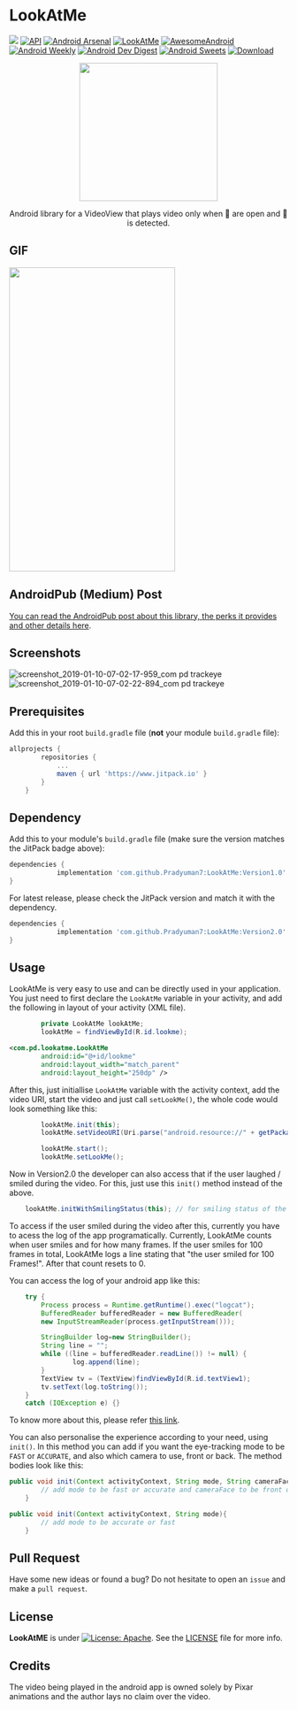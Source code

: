 # LookAtMe

[![](https://jitpack.io/v/Pradyuman7/LookAtMe.svg)](https://jitpack.io/#Pradyuman7/LookAtMe)
[![API](https://img.shields.io/badge/API-15%2B-brightgreen.svg?style=flat)](https://android-arsenal.com/api?level=15)
[![Android Arsenal](https://img.shields.io/badge/Android%20Arsenal-LookAtMe-brightgreen.svg?style=flat)](https://android-arsenal.com/details/1/7551)
[![LookAtMe](https://img.shields.io/badge/Pradyuman7-LookAtMe-red.svg?style=flat)](https://github.com/Pradyuman7/LookAtMe)
[![AwesomeAndroid](https://img.shields.io/badge/Awesome_Android-LookAtMe-purple.svg?style=flat)](https://android.libhunt.com/lookatme-alternatives)
[![Android Weekly](https://img.shields.io/badge/Android_Weekly-LookAtMe-lightblue.svg?style=flat)](https://androidweekly.cn/android-dev-weekly-issue-224/#LookAtMe)
[![Android Dev Digest](https://img.shields.io/badge/Android_Dev_Digest_222-LookAtMe-orange.svg?style=flat)](https://www.androiddevdigest.com/digest-222/)
[![Android Sweets](https://img.shields.io/badge/Android_Sweets-LookAtMe-black.svg?style=flat)](https://androidsweets.ongoodbits.com/2019/04/13/read-about-some-good-practices-when-converting-your-code-to-kotlin-and-check-this-weeks-amazing-library-pack)
[ ![Download](https://api.bintray.com/packages/pradyuman7/LookAtMe/LookAtMe/images/download.svg?version=Version1.0) ](https://bintray.com/pradyuman7/LookAtMe/LookAtMe/Version1.0/link)

<p align="center">
  <img width="250" height="250" src="https://user-images.githubusercontent.com/41565823/53729574-dceb1380-3e75-11e9-891b-87e1f12126b0.gif">
</p>

<p align="center">
  Android library for a VideoView that plays video only when 👀 are open and 👦 is detected.
</p>

## GIF
<p align="left">
  <img width="300" height="550" src="https://user-images.githubusercontent.com/41565823/53345341-f8ee3280-3914-11e9-8be4-0f4e89ae69db.gif">
</p>

## AndroidPub (Medium) Post

[You can read the AndroidPub post about this library, the perks it provides and other details here](https://android.jlelse.eu/a-videoview-that-detects-your-face-and-tracks-your-eyes-afc3a04fd735).

## Screenshots
![screenshot_2019-01-10-07-02-17-959_com pd trackeye](https://user-images.githubusercontent.com/41565823/50949699-8978cc80-14a7-11e9-9899-b99fec80be41.jpg)
![screenshot_2019-01-10-07-02-22-894_com pd trackeye](https://user-images.githubusercontent.com/41565823/50949700-8978cc80-14a7-11e9-96e8-92eb7cfdb78f.jpg)

## Prerequisites

Add this in your root `build.gradle` file (**not** your module `build.gradle` file):


```gradle
allprojects {
		repositories {
			...
			maven { url 'https://www.jitpack.io' }
		}
	}
```

## Dependency

Add this to your module's `build.gradle` file (make sure the version matches the JitPack badge above):

```gradle
dependencies {
	        implementation 'com.github.Pradyuman7:LookAtMe:Version1.0'
}
```

For latest release, please check the JitPack version and match it with the dependency.
```gradle
dependencies {
	        implementation 'com.github.Pradyuman7:LookAtMe:Version2.0'
}
```

## Usage

LookAtMe is very easy to use and can be directly used in your application. You just need to first declare the `LookAtMe` variable in your activity, and add the following in layout of your activity (XML file).

```java
        private LookAtMe lookAtMe;
        lookAtMe = findViewById(R.id.lookme);
```

```XML
<com.pd.lookatme.LookAtMe
        android:id="@+id/lookme"
        android:layout_width="match_parent"
        android:layout_height="250dp" />
```

After this, just initiallise `LookAtMe` variable with the activity context, add the video URI, start the video and just call `setLookMe()`, the whole code would look something like this:

```java
        lookAtMe.init(this);
        lookAtMe.setVideoURI(Uri.parse("android.resource://" + getPackageName() + "/" + R.raw.videoplayback));

        lookAtMe.start();
        lookAtMe.setLookMe();
```        

Now in Version2.0 the developer can also access that if the user laughed / smiled during the video. For this, just use this `init()` method instead of the above.

```java
	lookAtMe.initWithSmilingStatus(this); // for smiling status of the user
```

To access if the user smiled during the video after this, currently you have to acess the log of the app programatically.
Currently, LookAtMe counts when user smiles and for how many frames. If the user smiles for 100 frames in total, LookAtMe logs a line stating that "the user smiled for 100 Frames!". After that count resets to 0.

You can access the log of your android app like this:

```java
	try {
  		Process process = Runtime.getRuntime().exec("logcat");
  		BufferedReader bufferedReader = new BufferedReader(
  		new InputStreamReader(process.getInputStream()));

  		StringBuilder log=new StringBuilder();
  		String line = "";
  		while ((line = bufferedReader.readLine()) != null) {
	    		log.append(line);
  		}
  		TextView tv = (TextView)findViewById(R.id.textView1);
  		tv.setText(log.toString());
  	} 
	catch (IOException e) {}
```

To know more about this, please refer [this link](https://stackoverflow.com/questions/12692103/read-logcat-programmatically-within-application).

You can also personalise the experience according to your need, using `init()`. In this method you can add if you want the eye-tracking mode to be `FAST` or `ACCURATE`, and also which camera to use, front or back. The method bodies look like this:
```java
public void init(Context activityContext, String mode, String cameraFace){
        // add mode to be fast or accurate and cameraFace to be front or back
    }
```
```java
public void init(Context activityContext, String mode){
        // add mode to be accurate or fast   
    }
```    

## Pull Request

Have some new ideas or found a bug? Do not hesitate to open an `issue` and make a `pull request`.

## License

**LookAtME** is under [![License: Apache](https://img.shields.io/badge/License-Apache2.0-black.svg)](https://opensource.org/licenses/MIT). See the [LICENSE](.github/LICENSE.md) file for more info.

## Credits
The video being played in the android app is owned solely by Pixar animations and the author lays no claim over the video.

